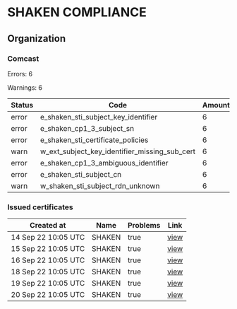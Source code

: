 # SHAKEN COMPLIANCE
## Organization

### Comcast

Errors: 6

Warnings: 6

| Status | Code | Amount |
|--------|------|--------|
| error | e_shaken_sti_subject_key_identifier | 6 |
| error | e_shaken_cp1_3_subject_sn | 6 |
| error | e_shaken_sti_certificate_policies | 6 |
| warn | w_ext_subject_key_identifier_missing_sub_cert | 6 |
| error | e_shaken_cp1_3_ambiguous_identifier | 6 |
| error | e_shaken_sti_subject_cn | 6 |
| warn | w_shaken_sti_subject_rdn_unknown | 6 |

### Issued certificates

| Created at | Name | Problems | Link |
|------------|------|----------|------|
| 14 Sep 22 10:05 UTC | SHAKEN | true | [view](1197bdcdf3c64e9d9b82e07ee707d1ca57e056ef%2Findex.md) |
| 15 Sep 22 10:05 UTC | SHAKEN | true | [view](0bbfe21d475913d8501a0f85af92eca5d801b7d1%2Findex.md) |
| 16 Sep 22 10:05 UTC | SHAKEN | true | [view](ca3d4cf65e30ec4d5c9cc9757533b92b7c74621f%2Findex.md) |
| 18 Sep 22 10:05 UTC | SHAKEN | true | [view](692820bcc2789fc6920925c16b59e6e34f1978a4%2Findex.md) |
| 19 Sep 22 10:05 UTC | SHAKEN | true | [view](5f7c718f5c9448ce21656eeea34dfc3630927a4b%2Findex.md) |
| 20 Sep 22 10:05 UTC | SHAKEN | true | [view](9df4720732ce5810ba9cf652a9086ee470a8a459%2Findex.md) |
